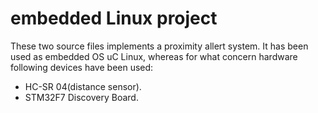 # embedded Linux project
These two source files implements a proximity allert system. It has been used as embedded OS uC Linux, whereas for what concern hardware
following devices have been used:
- HC-SR 04(distance sensor).
- STM32F7 Discovery Board.
